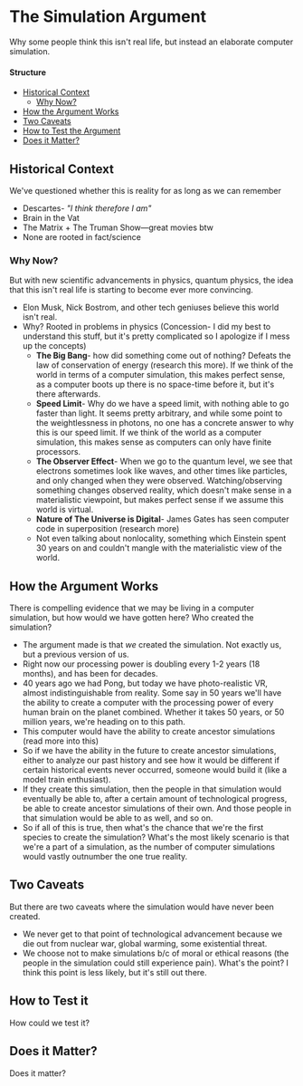# The Simulation Argument
Why some people think this isn't real life, but instead an elaborate computer simulation.

#### Structure
* [Historical Context](#historical-context)
  * [Why Now?](#why-now?)
* [How the Argument Works](#how-the-argument-works)
* [Two Caveats](#two-caveats)
* [How to Test the Argument](#how-to-test-the-argument)
* [Does it Matter?](#does-it-matter)

## Historical Context
We've questioned whether this is reality for as long as we can remember
* Descartes- *"I think therefore I am"*
* Brain in the Vat
* The Matrix + The Truman Show&mdash;great movies btw
* None are rooted in fact/science

### Why Now?
But with new scientific advancements in physics, quantum physics, the idea that this isn't real life is starting to become ever more convincing.
* Elon Musk, Nick Bostrom, and other tech geniuses believe this world isn't real.
* Why? Rooted in problems in physics (Concession- I did my best to understand this stuff, but it's pretty complicated so I apologize if I mess up the concepts)
  * **The Big Bang**- how did something come out of nothing? Defeats the law of conservation of energy (research this more). If we think of the world in terms of a computer simulation, this makes perfect sense, as a computer boots up there is no space-time before it, but it's there afterwards.  
  * **Speed Limit**- Why do we have a speed limit, with nothing able to go faster than light. It seems pretty arbitrary, and while some point to the weightlessness in photons, no one has a concrete answer to why this is our speed limit. If we think of the world as a computer simulation, this makes sense as computers can only have finite processors.
  * **The Observer Effect**- When we go to the quantum level, we see that electrons sometimes look like waves, and other times like particles, and only changed when they were observed. Watching/observing something changes observed reality, which doesn't make sense in a materialistic viewpoint, but makes perfect sense if we assume this world is virtual.
  * **Nature of The Universe is Digital**- James Gates has seen computer code in superposition (research more)
  * Not even talking about nonlocality, something which Einstein spent 30 years on and couldn't mangle with the materialistic view of the world.

## How the Argument Works
There is compelling evidence that we may be living in a computer simulation, but how would we have gotten here? Who created the simulation?
* The argument made is that *we* created the simulation. Not exactly us, but a previous version of us.
* Right now our processing power is doubling every 1-2 years (18 months), and has been for decades.
* 40 years ago we had Pong, but today we have photo-realistic VR, almost indistinguishable from reality. Some say in 50 years we'll have the ability to create a computer with the processing power of every human brain on the planet combined. Whether it takes 50 years, or 50 million years, we're heading on to this path.
* This computer would have the ability to create ancestor simulations (read more into this)
* So if we have the ability in the future to create ancestor simulations, either to analyze our past history and see how it would be different if certain historical events never occurred, someone would build it (like a model train enthusiast).
* If they create this simulation, then the people in that simulation would eventually be able to, after a certain amount of technological progress, be able to create ancestor simulations of their own. And those people in that simulation would be able to as well, and so on.
* So if all of this is true, then what's the chance that we're the first species to create the simulation? What's the most likely scenario is that we're a part of a simulation, as the number of computer simulations would vastly outnumber the one true reality.

## Two Caveats
But there are two caveats where the simulation would have never been created.
* We never get to that point of technological advancement because we die out from nuclear war, global warming, some existential threat.
* We choose not to make simulations b/c of moral or ethical reasons (the people in the simulation could still experience pain). What's the point? I think this point is less likely, but it's still out there.

## How to Test it
How could we test it?

## Does it Matter?
Does it matter?
